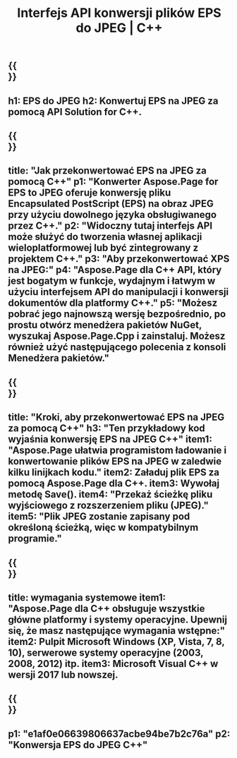 ﻿---
translation: true
template: /_templates/_conversion-child-cpp.md
title: Interfejs API konwersji plików EPS do JPEG | C++
url: /cpp/conversion/eps-to-jpeg/
description: Konwersja EPS do JPEG zapewniona przez Aspose.Page dla rozwiązania C++ API. Działa w C++ Runtime Environment dla Windows 32-bitowy, Windows 64-bitowy i Linux 64-bitowy.
informat: EPS
outformat: JPEG
otherformats: XPS PS
---

{{<section banner>}}
---
h1: EPS do JPEG
h2: Konwertuj EPS na JPEG za pomocą API Solution for C++.
---

{{<section overview>}}
---
title: "Jak przekonwertować EPS na JPEG za pomocą C++"
p1: "Konwerter Aspose.Page for EPS to JPEG oferuje konwersję pliku Encapsulated PostScript (EPS) na obraz JPEG przy użyciu dowolnego języka obsługiwanego przez C++."
p2: "Widoczny tutaj interfejs API może służyć do tworzenia własnej aplikacji wieloplatformowej lub być zintegrowany z projektem C++."
p3: "Aby przekonwertować XPS na JPEG:"
p4: "Aspose.Page dla C++ API, który jest bogatym w funkcje, wydajnym i łatwym w użyciu interfejsem API do manipulacji i konwersji dokumentów dla platformy C++."
p5: "Możesz pobrać jego najnowszą wersję bezpośrednio, po prostu otwórz menedżera pakietów NuGet, wyszukaj Aspose.Page.Cpp i zainstaluj. Możesz również użyć następującego polecenia z konsoli Menedżera pakietów."
---

{{<section feature1>}}
---
title: "Kroki, aby przekonwertować EPS na JPEG za pomocą C++"
h3: "Ten przykładowy kod wyjaśnia konwersję EPS na JPEG C++"
item1: "Aspose.Page ułatwia programistom ładowanie i konwertowanie plików EPS na JPEG w zaledwie kilku linijkach kodu."
item2: Załaduj plik EPS za pomocą Aspose.Page dla C++.
item3: Wywołaj metodę Save().
item4: "Przekaż ścieżkę pliku wyjściowego z rozszerzeniem pliku (JPEG)."
item5: "Plik JPEG zostanie zapisany pod określoną ścieżką, więc w kompatybilnym programie."
---

{{<section feature2>}}
---
title: wymagania systemowe
item1: "Aspose.Page dla C++ obsługuje wszystkie główne platformy i systemy operacyjne. Upewnij się, że masz następujące wymagania wstępne:"
item2: Pulpit Microsoft Windows (XP, Vista, 7, 8, 10), serwerowe systemy operacyjne (2003, 2008, 2012) itp.
item3: Microsoft Visual C++ w wersji 2017 lub nowszej.
---

{{<section gist>}}
---
p1: "e1af0e06639806637acbe94be7b2c76a"
p2: "Konwersja EPS do JPEG C++"
---
